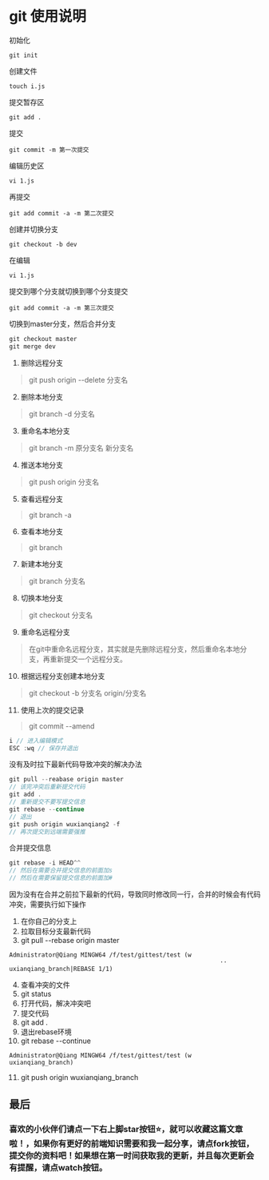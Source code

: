 # git 使用说明
初始化
```
git init
```
创建文件
```
touch i.js
```
提交暂存区
```
git add .
```
提交
```
git commit -m 第一次提交
```
编辑历史区
```
vi 1.js
```
再提交
```
git add commit -a -m 第二次提交
```
 创建并切换分支
```
git checkout -b dev
```
在编辑
```
vi 1.js
```
提交到哪个分支就切换到哪个分支提交
```
git add commit -a -m 第三次提交
```
切换到master分支，然后合并分支
```js
git checkout master
git merge dev
```

1. 删除远程分支
> git push origin --delete 分支名

2. 删除本地分支
> git branch -d 分支名

3. 重命名本地分支
> git branch -m 原分支名 新分支名

4. 推送本地分支
> git push origin 分支名

5. 查看远程分支
> git branch -a

6. 查看本地分支
> git branch

7. 新建本地分支
> git branch 分支名

8. 切换本地分支
> git checkout 分支名

9. 重命名远程分支
> 在git中重命名远程分支，其实就是先删除远程分支，然后重命名本地分支，再重新提交一个远程分支。

10. 根据远程分支创建本地分支
> git checkout -b 分支名 origin/分支名

11. 使用上次的提交记录
> git commit --amend

```js
i // 进入编辑模式
ESC :wq // 保存并退出
```

没有及时拉下最新代码导致冲突的解决办法
```js
git pull --reabase origin master
// 该完冲突后重新提交代码
git add .
// 重新提交不要写提交信息
git rebase --continue
// 退出
git push origin wuxianqiang2 -f
// 再次提交到远端需要强推
```

合并提交信息
```js
git rebase -i HEAD^^
// 然后在需要合并提交信息的前面加s
// 然后在需要保留提交信息的前面加#
```
因为没有在合并之前拉下最新的代码，导致同时修改同一行，合并的时候会有代码冲突，需要执行如下操作
1. 在你自己的分支上
2. 拉取目标分支最新代码
3. git pull --rebase origin master 
```
Administrator@Qiang MINGW64 /f/test/gittest/test (w                                                                              ··  uxianqiang_branch|REBASE 1/1) 
```
4. 查看冲突的文件
5. git status
6. 打开代码，解决冲突吧
7. 提交代码
8. git add .
9. 退出rebase环境
10. git rebase --continue
```
Administrator@Qiang MINGW64 /f/test/gittest/test (w                                                                                    uxianqiang_branch)
```
11. git push origin wuxianqiang_branch

## 最后

### 喜欢的小伙伴们请点一下右上脚star按钮:star:，就可以收藏这篇文章啦！，如果你有更好的前端知识需要和我一起分享，请点fork按钮，提交你的资料吧！如果想在第一时间获取我的更新，并且每次更新会有提醒，请点watch按钮。
